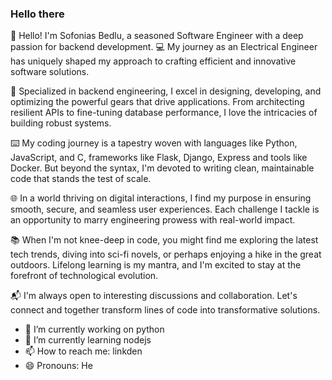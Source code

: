 ### Hello there
👋 Hello! I'm Sofonias Bedlu, a seasoned Software Engineer with a deep passion for backend development. 💻 My journey as an Electrical Engineer has uniquely shaped my approach to crafting efficient and innovative software solutions.

🚀 Specialized in backend engineering, I excel in designing, developing, and optimizing the powerful gears that drive applications. From architecting resilient APIs to fine-tuning database performance, I love the intricacies of building robust systems.

⌨️ My coding journey is a tapestry woven with languages like Python, JavaScript, and C, frameworks like Flask, Django, Express and tools like Docker. But beyond the syntax, I'm devoted to writing clean, maintainable code that stands the test of scale.

🌐 In a world thriving on digital interactions, I find my purpose in ensuring smooth, secure, and seamless user experiences. Each challenge I tackle is an opportunity to marry engineering prowess with real-world impact.

📚 When I'm not knee-deep in code, you might find me exploring the latest tech trends, diving into sci-fi novels, or perhaps enjoying a hike in the great outdoors. Lifelong learning is my mantra, and I'm excited to stay at the forefront of technological evolution.

📬 I'm always open to interesting discussions and collaboration. Let's connect and together transform lines of code into transformative solutions.

<!--
**sofibedlu/sofibedlu** is a ✨ _special_ ✨ repository because its `README.md` (this file) appears on your GitHub profile.

Here are some ideas to get you started:

- 🔭 I’m currently working on python
- 🌱 I’m currently learning ..
- 👯 I’m looking to collaborate on ...
- 🤔 I’m looking for help with ...
- 💬 Ask me about ...
- 📫 How to reach me: ...
- 😄 Pronouns: ...
- ⚡ Fun fact: ...
-->

- 🔭 I’m currently working on python
- 🌱 I’m currently learning nodejs
- 📫 How to reach me: linkden
- 😄 Pronouns: He



